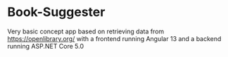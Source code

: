 # Book-Suggester

Very basic concept app based on retrieving data from https://openlibrary.org/ with a frontend running Angular 13 and a backend running ASP.NET Core 5.0